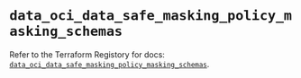 # `data_oci_data_safe_masking_policy_masking_schemas`

Refer to the Terraform Registory for docs: [`data_oci_data_safe_masking_policy_masking_schemas`](https://registry.terraform.io/providers/oracle/oci/6.18.0/docs/data-sources/data_safe_masking_policy_masking_schemas).
